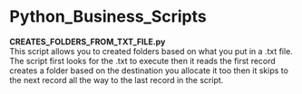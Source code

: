 # Python_Business_Scripts


<b>CREATES_FOLDERS_FROM_TXT_FILE.py</b><br>
This script allows you to created folders based on what you put in a .txt file. The script first looks for the .txt to execute then it reads the first record creates a folder based on the destination you allocate it too then  it skips to the next record all the way to the last record in the script.
